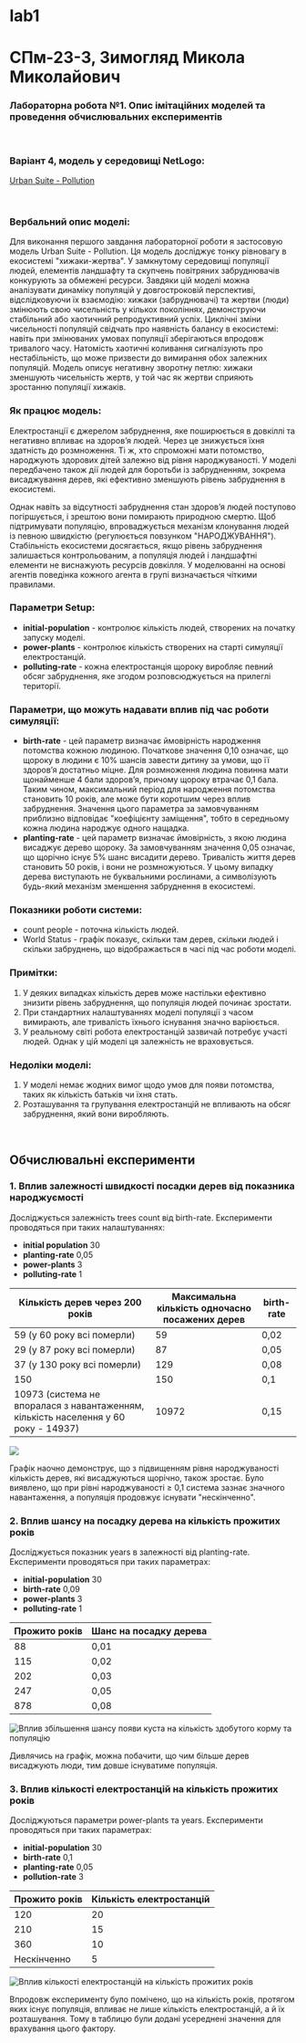 # lab1
# СПм-23-3, Зимогляд Микола Миколайович
### Лабораторна робота №**1**. Опис імітаційних моделей та проведення обчислювальних експериментів

<br>

### Варіант 4, модель у середовищі NetLogo:
[Urban Suite - Pollution](http://www.netlogoweb.org/launch#http://www.netlogoweb.org/assets/modelslib/Curricular%20Models/Urban%20Suite/Urban%20Suite%20-%20Pollution.nlogo)

<br>

### Вербальний опис моделі:
Для виконання першого завдання лабораторної роботи я застосовую модель Urban Suite - Pollution. Ця модель досліджує тонку рівновагу в екосистемі "хижаки-жертва". У замкнутому середовищі популяції людей, елементів ландшафту та скупчень повітряних забруднювачів конкурують за обмежені ресурси. Завдяки цій моделі можна аналізувати динаміку популяцій у довгостроковій перспективі, відслідковуючи їх взаємодію: хижаки (забруднювачі) та жертви (люди) змінюють свою чисельність у кількох поколіннях, демонструючи стабільний або хаотичний репродуктивний успіх.
Циклічні зміни чисельності популяцій свідчать про наявність балансу в екосистемі: навіть при змінюваних умовах популяції зберігаються впродовж тривалого часу. Натомість хаотичні коливання сигналізують про нестабільність, що може призвести до вимирання обох залежних популяцій. Модель описує негативну зворотну петлю: хижаки зменшують чисельність жертв, у той час як жертви сприяють зростанню популяції хижаків.
### Як працює модель:
Електростанції є джерелом забруднення, яке поширюється в довкіллі та негативно впливає на здоров’я людей. Через це знижується їхня здатність до розмноження. Ті ж, хто спроможні мати потомство, народжують здорових дітей залежно від рівня народжуваності. У моделі передбачено також дії людей для боротьби із забрудненням, зокрема висаджування дерев, які ефективно зменшують рівень забруднення в екосистемі.

Однак навіть за відсутності забруднення стан здоров’я людей поступово погіршується, і зрештою вони помирають природною смертю. Щоб підтримувати популяцію, впроваджується механізм клонування людей із певною швидкістю (регулюється повзунком "НАРОДЖУВАННЯ"). Стабільність екосистеми досягається, якщо рівень забруднення залишається контрольованим, а популяція людей і ландшафтні елементи не виснажують ресурсів довкілля. У моделюванні на основі агентів поведінка кожного агента в групі визначається чіткими правилами.

### Параметри Setup:
- **initial-population** - контролює кількість людей, створених на початку запуску моделі.
- **power-plants** - контролює кількість створених на старті симуляції електростанцій.
- **polluting-rate** - кожна електростанція щороку виробляє певний обсяг забруднення, яке згодом розповсюджується на прилеглі території.

### Параметри, що можуть надавати вплив під час роботи симуляції:
- **birth-rate** - цей параметр визначає ймовірність народження потомства кожною людиною. Початкове значення 0,10 означає, що щороку в людини є 10% шансів завести дитину за умови, що її здоров’я достатньо міцне. Для розмноження людина повинна мати щонайменше 4 бали здоров’я, причому щороку втрачає 0,1 бала. Таким чином, максимальний період для народження потомства становить 10 років, але може бути коротшим через вплив забруднення. Значення цього параметра за замовчуванням приблизно відповідає "коефіцієнту заміщення", тобто в середньому кожна людина народжує одного нащадка.
- **planting-rate** - цей параметр визначає ймовірність, з якою людина висаджує дерево щороку. За замовчуванням значення 0,05 означає, що щорічно існує 5% шанс висадити дерево. Тривалість життя дерев становить 50 років, і вони не розмножуються. У цьому випадку дерева виступають не буквальними рослинами, а символізують будь-який механізм зменшення забруднення в екосистемі.

### Показники роботи системи:
- count people - поточна кількість людей.
- World Status - графік показує, скільки там дерев, скільки людей і скільки забруднень, що відображається в часі під час роботи моделі.

### Примітки:
1) У деяких випадках кількість дерев може настільки ефективно знизити рівень забруднення, що популяція людей починає зростати.
2) При стандартних налаштуваннях моделі популяції з часом вимирають, але тривалість їхнього існування значно варіюється.
3) У реальному світі робота електростанцій зазвичай потребує участі людей. Однак у цій моделі ця залежність не враховується.

### Недоліки моделі:
1) У моделі немає жодних вимог щодо умов для появи потомства, таких як кількість батьків чи їхня стать.
2) Розташування та групування електростанцій не впливають на обсяг забруднення, який вони виробляють.
<br>


## Обчислювальні експерименти
 
### 1. Вплив залежності швидкості посадки дерев від показника народжуємості 
Досліджується залежність trees count від birth-rate.
Експерименти проводяться при таких налаштуваннях:
- **initial population** 30
- **planting-rate** 0,05
- **power-plants** 3
- **polluting-rate** 1



<table>
<thead>
<tr><th>Кількість дерев через 200 років</th><th>Максимальна кількість одночасно посажених дерев</th><th>birth-rate</th></tr>
</thead>
<tbody>
<tr><td>59 (у 60 року всі померли)</td><td>59</td><td>0,02</td></tr>
<tr><td>29 (у 87 року всі померли)</td><td>87</td><td>0,05</td></tr>
<tr><td>37 (у 130 року всі померли)</td><td>129</td><td>0,08</td></tr>
<tr><td>150</td><td>150</td><td>0,1</td></tr>
<tr><td>10973 (система не впоралася з навантаженням, кількість населення у 60 року - 14937)</td><td>10972</td><td>0,15</td></tr>
</tbody>
</table>

![](world-status.png)

Графік наочно демонструє, що з підвищенням рівня народжуваності кількість дерев, які висаджуються щорічно, також зростає. Було виявлено, що при рівні народжуваності ≥ 0,1 система зазнає значного навантаження, а популяція продовжує існувати "нескінченно".

### 2. Вплив шансу на посадку дерева на кількість прожитих років
Досліджується показник years в залежності від planting-rate.
Експерименти проводяться при таких параметрах:
- **initial-population** 30
- **birth-rate** 0,09
- **power-plants** 3
- **polluting-rate** 1

<table>
<thead>
<tr><th>Прожито років</th><th>Шанс на посадку дерева</th></tr>
</thead>
<tbody>
<tr><td>88</td><td>0,01</td></tr>
<tr><td>115</td><td>0,02</td></tr>
<tr><td>202</td><td>0,03</td></tr>
<tr><td>247</td><td>0,05</td></tr>
<tr><td>878</td><td>0,08</td></tr>
</tbody>
</table>

![Вплив збільшення шансу появи куста на кількість здобутого корму та популяцію](chance-years.png)

Дивлячись на графік, можна побачити, що чим більше дерев висаджують люди, тим довше існуватиме популяція.

### 3. Вплив кількості електростанцій на кількість прожитих років
Досліджуються параметри power-plants та years.
Експерименти проводяться при таких параметрах:
- **initial-population** 30
- **birth-rate** 0,1
- **planting-rate** 0,05
- **pollution-rate** 3

<table>
<thead>
<tr><th>Прожито років</th><th>Кількість електростанцій</th></tr>
</thead>
<tbody>
<tr><td>120</td><td>20</td></tr>
<tr><td>210</td><td>15</td></tr>
<tr><td>360</td><td>10</td></tr>
<tr><td>Нескінченно</td><td>5</td></tr>
</tbody>
</table>

![Вплив кількості електростанцій на кількість прожитих років](powerplant-years.png)

Впродовж експерименту було помічено, що на кількість років, протягом яких існує популяція, впливає не лише кількість електростанцій, а й їх розташування. Тому в таблицю були додані усереднені значення для врахування цього фактору.

